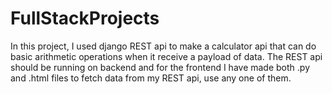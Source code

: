 # FullStackProjects
In this project, I used django REST api to make a calculator api that can do basic arithmetic operations when it receive a payload of data.
The REST api should be running on backend and for the frontend I have made both .py and .html files to fetch data from my REST api, use any one of them.